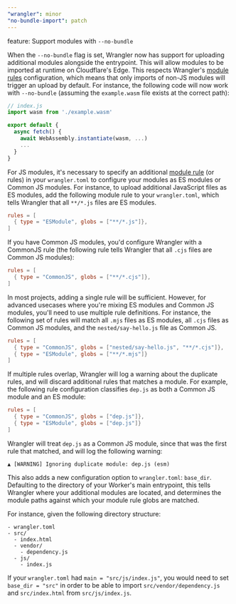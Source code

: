 ```yaml
---
"wrangler": minor
"no-bundle-import": patch
---
```


feature: Support modules with `--no-bundle`

When the `--no-bundle` flag is set, Wrangler now has support for uploading additional modules alongside the entrypoint. This will allow modules to be imported at runtime on Cloudflare's Edge. This respects Wrangler's [module rules](https://developers.cloudflare.com/workers/wrangler/configuration/#bundling) configuration, which means that only imports of non-JS modules will trigger an upload by default. For instance, the following code will now work with `--no-bundle` (assuming the `example.wasm` file exists at the correct path):

```js
// index.js
import wasm from './example.wasm'

export default {
  async fetch() {
    await WebAssembly.instantiate(wasm, ...)
    ...
  }
}
```

For JS modules, it's necessary to specify an additional [module rule](https://developers.cloudflare.com/workers/wrangler/configuration/#bundling) (or rules) in your `wrangler.toml` to configure your modules as ES modules or Common JS modules. For instance, to upload additional JavaScript files as ES modules, add the following module rule to your `wrangler.toml`, which tells Wrangler that all `**/*.js` files are ES modules.

```toml
rules = [
  { type = "ESModule", globs = ["**/*.js"]},
]
```

If you have Common JS modules, you'd configure Wrangler with a CommonJS rule (the following rule tells Wrangler that all `.cjs` files are Common JS modules):

```toml
rules = [
  { type = "CommonJS", globs = ["**/*.cjs"]},
]
```

In most projects, adding a single rule will be sufficient. However, for advanced usecases where you're mixing ES modules and Common JS modules, you'll need to use multiple rule definitions. For instance, the following set of rules will match all `.mjs` files as ES modules, all `.cjs` files as Common JS modules, and the `nested/say-hello.js` file as Common JS.

```toml
rules = [
  { type = "CommonJS", globs = ["nested/say-hello.js", "**/*.cjs"]},
  { type = "ESModule", globs = ["**/*.mjs"]}
]
```

If multiple rules overlap, Wrangler will log a warning about the duplicate rules, and will discard additional rules that matches a module. For example, the following rule configuration classifies `dep.js` as both a Common JS module and an ES module:

```toml
rules = [
  { type = "CommonJS", globs = ["dep.js"]},
  { type = "ESModule", globs = ["dep.js"]}
]
```

Wrangler will treat `dep.js` as a Common JS module, since that was the first rule that matched, and will log the following warning:

```
▲ [WARNING] Ignoring duplicate module: dep.js (esm)
```

This also adds a new configuration option to `wrangler.toml`: `base_dir`. Defaulting to the directory of your Worker's main entrypoint, this tells Wrangler where your additional modules are located, and determines the module paths against which your module rule globs are matched.

For instance, given the following directory structure:

```
- wrangler.toml
- src/
  - index.html
  - vendor/
    - dependency.js
  - js/
    - index.js
```

If your `wrangler.toml` had `main = "src/js/index.js"`, you would need to set `base_dir = "src"` in order to be able to import `src/vendor/dependency.js` and `src/index.html` from `src/js/index.js`.
